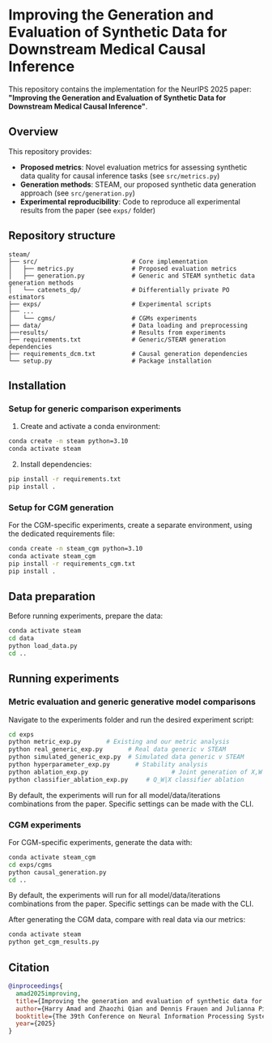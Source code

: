 # Improving the Generation and Evaluation of Synthetic Data for Downstream Medical Causal Inference

This repository contains the implementation for the NeurIPS 2025 paper: **"Improving the Generation and Evaluation of Synthetic Data for Downstream Medical Causal Inference"**.

## Overview

This repository provides:
- **Proposed metrics**: Novel evaluation metrics for assessing synthetic data quality for causal inference tasks (see `src/metrics.py`)
- **Generation methods**: STEAM, our proposed synthetic data generation approach (see `src/generation.py`)
- **Experimental reproducibility**: Code to reproduce all experimental results from the paper (see `exps/` folder)

## Repository structure

```
steam/
├── src/                          # Core implementation
│   ├── metrics.py                # Proposed evaluation metrics
│   ├── generation.py             # Generic and STEAM synthetic data generation methods
│   └── catenets_dp/              # Differentially private PO estimators
├── exps/                         # Experimental scripts
├── ...
│   └── cgms/                     # CGMs experiments
├── data/                         # Data loading and preprocessing
├──results/                       # Results from experiments
├── requirements.txt              # Generic/STEAM generation dependencies
├── requirements_dcm.txt          # Causal generation dependencies
└── setup.py                      # Package installation
```

## Installation

### Setup for generic comparison experiments

1. Create and activate a conda environment:
```bash
conda create -n steam python=3.10
conda activate steam
```

2. Install dependencies:
```bash
pip install -r requirements.txt
pip install .
```

### Setup for CGM generation

For the CGM-specific experiments, create a separate environment, using the dedicated requirements file:

```bash
conda create -n steam_cgm python=3.10
conda activate steam_cgm
pip install -r requirements_cgm.txt
pip install .
```

## Data preparation

Before running experiments, prepare the data:

```bash
conda activate steam
cd data
python load_data.py
cd ..
```

## Running experiments

### Metric evaluation and generic generative model comparisons

Navigate to the experiments folder and run the desired experiment script:

```bash
cd exps
python metric_exp.py       # Existing and our metric analysis
python real_generic_exp.py       # Real data generic v STEAM
python simulated_generic_exp.py  # Simulated data generic v STEAM
python hyperparameter_exp.py       # Stability analysis
python ablation_exp.py                       # Joint generation of X,W ablation study
python classifier_ablation_exp.py     # Q_W|X classifier ablation
```
By default, the experiments will run for all model/data/iterations combinations from the paper. Specific settings can be made with the CLI.

### CGM experiments

For CGM-specific experiments, generate the data with:

```bash
conda activate steam_cgm
cd exps/cgms
python causal_generation.py
cd ..
```
By default, the experiments will run for all model/data/iterations combinations from the paper. Specific settings can be made with the CLI.

After generating the CGM data, compare with real data via our metrics:

```bash
conda activate steam
python get_cgm_results.py
```

## Citation
```bibtex
@inproceedings{
  amad2025improving,
  title={Improving the generation and evaluation of synthetic data for downstream medical causal inference},
  author={Harry Amad and Zhaozhi Qian and Dennis Frauen and Julianna Piskorz and Stefan Feuerriegel and Mihaela van der Schaar},
  booktitle={The 39th Conference on Neural Information Processing Systems},
  year={2025}
}
```
